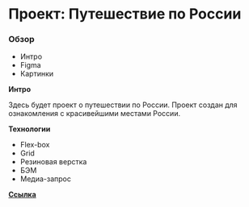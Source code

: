 # Проект: Путешествие по России

### Обзор
* Интро
* Figma
* Картинки


**Интро**

Здесь будет проект о путешествии по России. Проект создан для ознакомления с красивейшими местами России.

**Технологии**

* Flex-box
* Grid
* Резиновая верстка
* БЭМ
* Медиа-запрос

[**Ссылка**](https://github.com/sergejjlozjuk/russian-travel/index.html)
